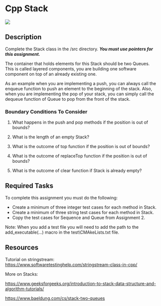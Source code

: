 # Cpp Stack

<img src="https://docs.csgrader.org/files/readme/Stack.svg" height="auto" width="auto" style="border-radius:3%">

## Description
Complete the Stack class in the /src directory.
**_You must use pointers for this assignment._**

The container that holds elements for this Stack should be two 
Queues. This is called
layered components, you are building one software component
on top of an already existing one. 

As an example when you are implementing a push, you can always call the
enqueue function to push an element to the beginning of the
stack. Also, when you are implementing the pop of your stack, you can
simply call the dequeue function of Queue to pop from the front of the stack.

### Boundary Conditions To Consider

1. What happens in the push and pop methods if the position is out of bounds?

2. What is the length of an empty Stack?

3. What is the outcome of top function if the position is out of bounds?

4. What is the outcome of replaceTop function if the position is out of bounds?

5. What is the outcome of clear function if Stack is already empty?

## Required Tasks
To complete this assignment you must do the following:
- Create a minimum of three integer test cases for each method in Stack.
- Create a minimum of three string test cases for each method in Stack.
- Copy the test cases for Sequence and Queue from Assignment 2.

Note: When you add a test file you will need to add the path to the add_executable(...) macro
in the test\CMAkeLists.txt file.

## Resources
Tutorial on stringstream:
https://www.softwaretestinghelp.com/stringstream-class-in-cpp/

More on Stacks: 

https://www.geeksforgeeks.org/introduction-to-stack-data-structure-and-algorithm-tutorials/

https://www.baeldung.com/cs/stack-two-queues
